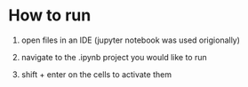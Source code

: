 # How to run
1. open files in an IDE (jupyter notebook was used origionally)

2. navigate to the .ipynb project you would like to run

3. shift + enter on the cells to activate them
